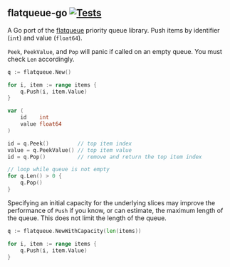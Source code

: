 ## flatqueue-go [![Tests](https://github.com/invisiblefunnel/flatqueue-go/actions/workflows/go.yml/badge.svg)](https://github.com/invisiblefunnel/flatqueue-go/actions/workflows/go.yml)

A Go port of the [flatqueue](https://github.com/mourner/flatqueue) priority queue library. Push items by identifier (`int`) and value (`float64`).

`Peek`, `PeekValue`, and `Pop` will panic if called on an empty queue. You must check `Len` accordingly.

```go
q := flatqueue.New()

for i, item := range items {
    q.Push(i, item.Value)
}

var (
    id    int
    value float64
)

id = q.Peek()         // top item index
value = q.PeekValue() // top item value
id = q.Pop()          // remove and return the top item index

// loop while queue is not empty
for q.Len() > 0 {
    q.Pop()
}
```

Specifying an initial capacity for the underlying slices may improve the performance of `Push` if you know, or can estimate, the maximum length of the queue. This does not limit the length of the queue.

```go
q := flatqueue.NewWithCapacity(len(items))

for i, item := range items {
    q.Push(i, item.Value)
}
```
